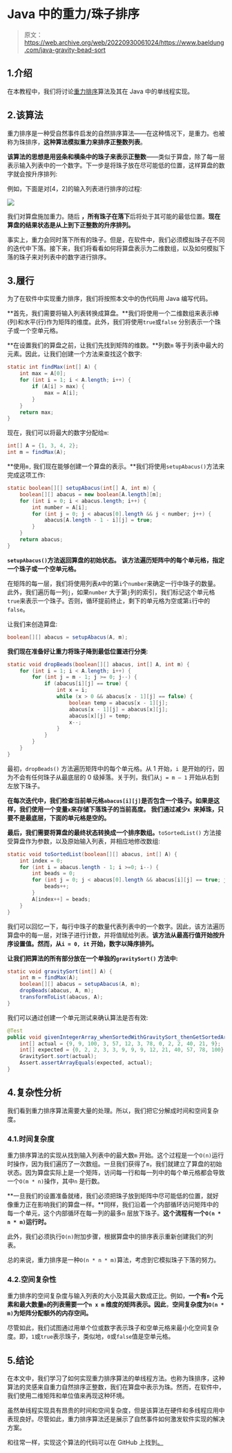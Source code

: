 # Java 中的重力/珠子排序

> 原文：<https://web.archive.org/web/20220930061024/https://www.baeldung.com/java-gravity-bead-sort>

## 1.介绍

在本教程中，我们将讨论[重力排序](/web/20221208143837/https://www.baeldung.com/cs/gravity-sort)算法及其在 Java 中的单线程实现。

## 2.该算法

重力排序是一种受自然事件启发的自然排序算法——在这种情况下，是重力。也被称为珠排序，**这种算法模拟重力来排序正整数列表**。

**该算法的思想是用竖条和横条中的珠子来表示正整数**——类似于算盘，除了每一层表示输入列表中的一个数字。下一步是将珠子放在尽可能低的位置，这样算盘的数字就会按升序排列:

例如，下面是对[4，2]的输入列表进行排序的过程:

[![](img/1915d7c28d7fe10b72b2cc09d3238f88.png)](/web/20221208143837/https://www.baeldung.com/wp-content/uploads/2022/10/1_Gravity-Sort-in-Java-Diagram-2.png)

我们对算盘施加重力。随后 **，所有珠子在落下**后将处于其可能的最低位置。**现在算盘的结果状态是从上到下正整数的升序排列。**

事实上，重力会同时落下所有的珠子。但是，在软件中，我们必须模拟珠子在不同的迭代中下落。接下来，我们将看看如何将算盘表示为二维数组，以及如何模拟下落的珠子来对列表中的数字进行排序。

## 3.履行

为了在软件中实现重力排序，我们将按照本文中的伪代码用 Java 编写代码。

**首先，我们需要将输入列表转换成算盘。**我们将使用一个二维数组来表示棒(列)和水平(行)作为矩阵的维度。此外，我们将使用`true`或`false` 分别表示一个珠子或一个空单元格。

**在设置我们的算盘之前，让我们先找到矩阵的维数。**列数`m` 等于列表中最大的元素。因此，让我们创建一个方法来查找这个数字:

```java
static int findMax(int[] A) {
    int max = A[0];
    for (int i = 1; i < A.length; i++) {
        if (A[i] > max) {
            max = A[i];
        }
    }
    return max;
}
```

现在，我们可以将最大的数字分配给`m`:

```java
int[] A = {1, 3, 4, 2};
int m = findMax(A);
```

**使用`m,` 我们现在能够创建一个算盘的表示。**我们将使用`setupAbacus()`方法来完成这项工作:

```java
static boolean[][] setupAbacus(int[] A, int m) {
    boolean[][] abacus = new boolean[A.length][m];
    for (int i = 0; i < abacus.length; i++) {
        int number = A[i];
        for (int j = 0; j < abacus[0].length && j < number; j++) {
            abacus[A.length - 1 - i][j] = true;
        }
    }
    return abacus;
}
```

**`setupAbacus()`方法返回算盘的初始状态。** **该方法遍历矩阵中的每个单元格，指定一个珠子或一个空单元格。**

在矩阵的每一层，我们将使用列表`A`中的第`i`个`number`来确定一行中珠子的数量。此外，我们遍历每一列`j`，如果`number` 大于第`j`列的索引，我们标记这个单元格`true`来表示一个珠子。否则，循环提前终止，剩下的单元格为空或第`i`行中的`false`。

让我们来创造算盘:

```java
boolean[][] abacus = setupAbacus(A, m);
```

**我们现在准备好让重力将珠子降到最低位置进行分类**:

```java
static void dropBeads(boolean[][] abacus, int[] A, int m) {
    for (int i = 1; i < A.length; i++) {
        for (int j = m - 1; j >= 0; j--) {
            if (abacus[i][j] == true) {
                int x = i;
                while (x > 0 && abacus[x - 1][j] == false) {
                    boolean temp = abacus[x - 1][j];
                    abacus[x - 1][j] = abacus[x][j];
                    abacus[x][j] = temp;
                    x--;
                }
            }
        }
    }
}
```

最初，`dropBeads()` 方法遍历矩阵中的每个单元格。从 1 开始，`i `是开始的行，因为不会有任何珠子从最底层的 0 级掉落。关于列，我们从`j = m – 1` 开始从右到左放下珠子。

**在每次迭代中，我们检查当前单元格`abacus[i][j]`是否包含一个珠子。如果是这样，我们使用一个变量`x`来存储下落珠子的当前高度。** **我们通过减少`x `来掉珠，只要不是最底层，下面的单元格是空的。**

**最后，我们需要将算盘的最终状态转换成一个排序数组。**`toSortedList()` 方法接受算盘作为参数，以及原始输入列表，并相应地修改数组:

```java
static void toSortedList(boolean[][] abacus, int[] A) {
    int index = 0;
    for (int i = abacus.length - 1; i >=0; i--) {
        int beads = 0;
        for (int j = 0; j < abacus[0].length && abacus[i][j] == true; j++) {
            beads++;
        }
        A[index++] = beads;
    }
}
```

我们可以回忆一下，每行中珠子的数量代表列表中的一个数字。因此，该方法遍历算盘中的每一层，对珠子进行计数，并将值赋给列表。**该方法从最高行值开始按升序设置值。然而，从`i = 0, it` 开始，数字以降序排列。**

**让我们把算法的所有部分放在一个单独的`gravitySort()` 方法中:**

```java
static void gravitySort(int[] A) {
    int m = findMax(A);
    boolean[][] abacus = setupAbacus(A, m);
    dropBeads(abacus, A, m);
    transformToList(abacus, A);
}
```

我们可以通过创建一个单元测试来确认算法是否有效:

```java
@Test
public void givenIntegerArray_whenSortedWithGravitySort_thenGetSortedArray() {
    int[] actual = {9, 9, 100, 3, 57, 12, 3, 78, 0, 2, 2, 40, 21, 9};
    int[] expected = {0, 2, 2, 3, 3, 9, 9, 9, 12, 21, 40, 57, 78, 100};
    GravitySort.sort(actual);
    Assert.assertArrayEquals(expected, actual);
}
```

## 4.复杂性分析

我们看到重力排序算法需要大量的处理。所以，我们把它分解成时间和空间复杂度。

### 4.1.时间复杂度

重力排序算法的实现从找到输入列表中的最大数`m` 开始。这个过程是一个`O(n)`运行时操作，因为我们遍历了一次数组。一旦我们获得了`m`，我们就建立了算盘的初始状态。因为算盘实际上是一个矩阵，访问每一行和每一列中的每个单元格都会导致一个`O(m * n)`操作，其中`n` 是行数。

**一旦我们的设置准备就绪，我们必须把珠子放到矩阵中尽可能低的位置，就好像重力正在影响我们的算盘一样。**同样，我们沿着一个内部循环访问矩阵中的每一个单元，这个内部循环在每一列的最多`n` 层放下珠子。**这个流程有一个`O(n * n * m)`运行时。**

此外，我们必须执行`O(n)`附加步骤，根据算盘中的排序表示重新创建我们的列表。

总的来说，重力排序是一种`O(n * n * m)`算法，考虑到它模拟珠子下落的努力。

### 4.2.空间复杂性

重力排序的空间复杂度与输入列表的大小及其最大数成正比。例如，**一个有`n` 个元素和最大数量`m`的列表需要一个`n x m` 维度的矩阵表示。因此**，**空间复杂度为`O(n * m)`为矩阵分配额外的内存空间。**

尽管如此，我们试图通过用单个位或数字表示珠子和空单元格来最小化空间复杂度。即，`1`或`true`表示珠子，类似地，`0`或`false`值是空单元格。

## 5.结论

在本文中，我们学习了如何实现重力排序算法的单线程方法。也称为珠排序，这种算法的灵感来自重力自然排序正整数，我们在算盘中表示为珠。然而，在软件中，我们使用二维矩阵和单位值来再现这种环境。

虽然单线程实现具有昂贵的时间和空间复杂度，但是该算法在硬件和多线程应用中表现良好。尽管如此，重力排序算法还是展示了自然事件如何激发软件实现的解决方案。

和往常一样，实现这个算法的代码可以在 GitHub 上找到[。](https://web.archive.org/web/20221208143837/https://github.com/eugenp/tutorials/tree/master/algorithms-modules/algorithms-sorting-2)